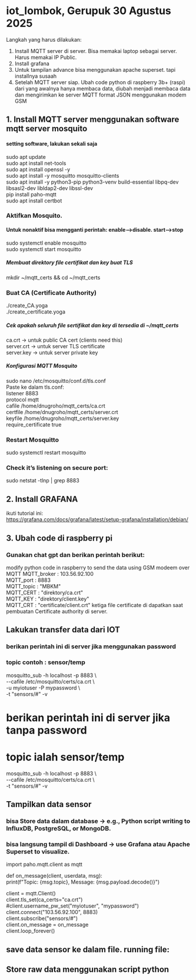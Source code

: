 # iot_lombok, Gerupuk 30 Agustus 2025    
Langkah yang harus dilakukan:
1. Install MQTT server di server. Bisa memakai laptop sebagai server. Harus memakai IP Public.  
2. Install grafana  
3. Untuk tampilan advance bisa menggunakan apache superset. tapi installnya susaah
4. Setelah MQTT server siap. Ubah code python di raspberry 3b+ (raspi) dari yang awalnya hanya membaca data, diubah menjadi membaca data dan mengirimkan ke server MQTT format JSON menggunakan modem GSM

## 1. Install MQTT server menggunakan software mqtt server mosquito
#### setting software, lakukan sekali saja  
sudo apt update  
sudo apt install net-tools  
sudo apt install openssl -y  
sudo apt install -y mosquitto mosquitto-clients  
sudo apt install -y python3-pip python3-venv build-essential     libpq-dev libsasl2-dev libldap2-dev libssl-dev  
pip install paho-mqtt  
sudo apt install certbot  
### Aktifkan Mosquito. 
#### Untuk nonaktif bisa mengganti perintah: enable-->disable. start-->stop
sudo systemctl enable mosquitto  
sudo systemctl start mosquitto  
##### Membuat direktory file certifikat dan key buat TLS   
mkdir ~/mqtt_certs && cd ~/mqtt_certs  
### Buat CA (Certificate Authority)
./create_CA.yoga  
./create_certificate.yoga
##### Cek apakah seluruh file sertifikat dan key di tersedia di  ~/mqtt_certs
ca.crt → untuk public CA cert (clients need this)  
server.crt → untuk server TLS certificate  
server.key → untuk server private key  
##### Konfigurasi MQTT Mosquito
sudo nano /etc/mosquitto/conf.d/tls.conf  
Paste ke dalam tls.conf:  
listener 8883  
protocol mqtt  
cafile /home/dnugroho/mqtt_certs/ca.crt  
certfile /home/dnugroho/mqtt_certs/server.crt  
keyfile /home/dnugroho/mqtt_certs/server.key  
require_certificate true  
### Restart Mosquitto
sudo systemctl restart mosquitto  
### Check it’s listening on secure port:
sudo netstat -tlnp | grep 8883  

## 2. Install GRAFANA  
ikuti tutorial ini:  
https://grafana.com/docs/grafana/latest/setup-grafana/installation/debian/  

## 3. Ubah code di raspberry pi
### Gunakan chat gpt dan berikan perintah berikut:
modify python code in raspberry to send the data using GSM modeem over MQTT 
MQTT_broker : 103.56.92.100  
MQTT_port : 8883  
MQTT_topic : "MBKM"  
MQTT_CERT : "direktory/ca.crt"  
MQTT_KEY : "direktory/client.key"  
MQTT_CRT : "certificate/client.crt"
ketiga file certificate di dapatkan saat pembuatan Certificate authority di server. 


## Lakukan transfer data dari IOT  
### berikan perintah ini di server jika menggunakan password
### topic contoh :  sensor/temp

mosquitto_sub -h localhost -p 8883 \  
 --cafile /etc/mosquitto/certs/ca.crt \  
 -u myiotuser -P mypassword \  
 -t "sensors/#" -v  

# berikan perintah ini di server jika tanpa password
# topic ialah sensor/temp  
mosquitto_sub -h localhost -p 8883 \  
 --cafile /etc/mosquitto/certs/ca.crt \  
 -t "sensors/#" -v  

## Tampilkan data sensor
### bisa Store data dalam database → e.g., Python script writing to InfluxDB, PostgreSQL, or MongoDB.
### bisa langsung tampil di Dashboard → use Grafana atau Apache Superset to visualize.

import paho.mqtt.client as mqtt  

def on_message(client, userdata, msg):  
    print(f"Topic: {msg.topic}, Message: {msg.payload.decode()}")  
  
client = mqtt.Client()  
client.tls_set(ca_certs="ca.crt")  
#client.username_pw_set("myiotuser", "mypassword")  
client.connect("103.56.92.100", 8883)  
client.subscribe("sensors/#")  
client.on_message = on_message  
client.loop_forever() 

## save data sensor ke dalam file. running file: 

## Store raw data menggunakan script python

